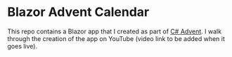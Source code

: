 # Blazor Advent Calendar

This repo contains a Blazor app that I created as part of [C# Advent](https://www.csadvent.christmas/). I walk through the creation of the app on YouTube (video link to be added when it goes live).
